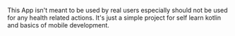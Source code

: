 This App isn't meant to be used by real users especially should not be used for any health related actions. It's just a simple project for self learn kotlin and basics of mobile development.
